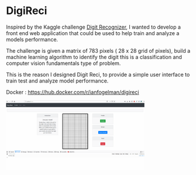 # DigiReci

Inspired by the Kaggle challenge <a href="https://www.kaggle.com/c/digit-recognizer" target="_blank"> Digit Recognizer</a>, I wanted to develop a front end web application that could be used to help train and analyze a models performance.

The challenge is given a matrix of 783 pixels ( 28 x 28 grid of pixels), build a machine learning algorithm to identify the digit this is a classification and computer vision fundamentals type of problem.

This is the reason I designed Digit Reci, to provide a simple user interface to train test and analyze model performance.

Docker : https://hub.docker.com/r/ianfogelman/digireci

<img src="DigiReciDemo.gif" style="width:75%"/>
